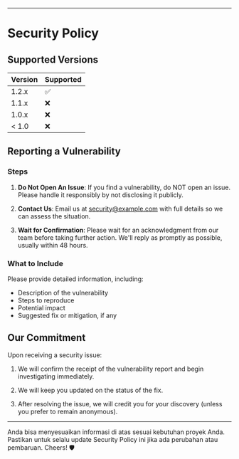 
---

# Security Policy

## Supported Versions

| Version | Supported          |
| ------- | ------------------ |
| 1.2.x   | :white_check_mark: |
| 1.1.x   | :x:                |
| 1.0.x   | :x:                |
| < 1.0   | :x:                |

## Reporting a Vulnerability

### Steps

1. **Do Not Open An Issue**: If you find a vulnerability, do NOT open an issue. Please handle it responsibly by not disclosing it publicly.

2. **Contact Us**: Email us at [security@example.com](mailto:security@example.com) with full details so we can assess the situation.

3. **Wait for Confirmation**: Please wait for an acknowledgment from our team before taking further action. We'll reply as promptly as possible, usually within 48 hours.

### What to Include

Please provide detailed information, including:

- Description of the vulnerability
- Steps to reproduce
- Potential impact
- Suggested fix or mitigation, if any

## Our Commitment

Upon receiving a security issue:

1. We will confirm the receipt of the vulnerability report and begin investigating immediately.
  
2. We will keep you updated on the status of the fix.

3. After resolving the issue, we will credit you for your discovery (unless you prefer to remain anonymous).

---

Anda bisa menyesuaikan informasi di atas sesuai kebutuhan proyek Anda. Pastikan untuk selalu update Security Policy ini jika ada perubahan atau pembaruan. Cheers! 🛡️
